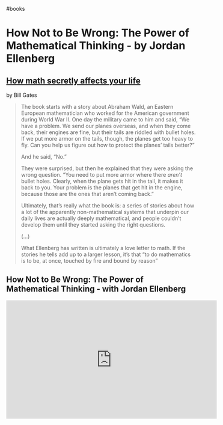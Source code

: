 #books

# How Not to Be Wrong: The Power of Mathematical Thinking - by Jordan Ellenberg

## [How math secretly affects your life](https://www.gatesnotes.com/Books/How-Not-to-be-Wrong)

by Bill Gates

> The book starts with a story about Abraham Wald, an Eastern European  mathematician who worked for the American government during World War  II. One day the military came to him and said, “We have a problem. We  send our planes overseas, and when they come back, their engines are  fine, but their tails are riddled with bullet holes. If we put more  armor on the tails, though, the planes get too heavy to fly. Can you  help us figure out how to protect the planes’ tails better?”
>
> And he said, “No.” 
>
> They were surprised, but then he explained that they were asking the wrong question. “You need to put more armor where there *aren’t* bullet holes. Clearly, when the plane gets hit in the tail, it makes it back to you. Your problem is the planes that get hit in the engine,  because those are the ones that aren’t coming back.”
>
> Ultimately, that’s really what the book is: a series of stories about how a lot of the apparently non-mathematical systems that underpin our  daily lives are actually deeply mathematical, and people couldn’t  develop them until they started asking the right questions. 
>
> (...)
>
> What Ellenberg has written is ultimately a love letter to math. If the  stories he tells add up to a larger lesson, it’s that “to do mathematics is to be, at once, touched by fire and bound by reason”

## How Not to Be Wrong: The Power of Mathematical Thinking - with Jordan Ellenberg

<iframe width="560" height="315" src="https://www.youtube.com/embed/kZTKuMBJP7Y" title="YouTube video player" frameborder="0" allow="accelerometer; autoplay; clipboard-write; encrypted-media; gyroscope; picture-in-picture" allowfullscreen></iframe>

